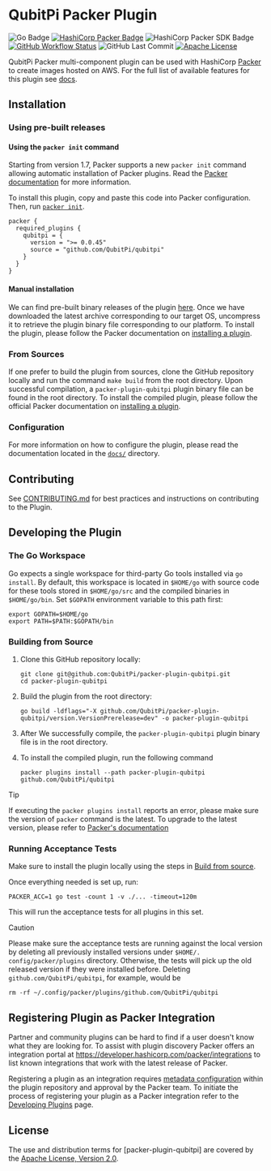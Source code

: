 QubitPi Packer Plugin
=====================

![Go Badge][Go Badge]
[![HashiCorp Packer Badge][HashiCorp Packer Badge]][HashiCorp Packer URL]
![HashiCorp Packer SDK Badge][HashiCorp Packer SDK Badge]
[![GitHub Workflow Status][GitHub Workflow Status badge]][GitHub Workflow Status URL]
![GitHub Last Commit]
[![Apache License][Apache License Badge]][Apache License, Version 2.0]

QubitPi Packer multi-component plugin can be used with HashiCorp [Packer][HashiCorp Packer] to create images hosted on
AWS. For the full list of available features for this plugin see [docs](./docs).

Installation
------------

### Using pre-built releases

#### Using the `packer init` command

Starting from version 1.7, Packer supports a new `packer init` command allowing automatic installation of Packer
plugins. Read the [Packer documentation][HashiCorp Packer init] for more information.

To install this plugin, copy and paste this code into Packer configuration. Then, run
[`packer init`][HashiCorp Packer init].

```hcl
packer {
  required_plugins {
    qubitpi = {
      version = ">= 0.0.45"
      source = "github.com/QubitPi/qubitpi"
    }
  }
}
```

#### Manual installation

We can find pre-built binary releases of the plugin
[here](https://github.com/QubitPi/packer-plugin-qubitpi/releases). Once we have downloaded the latest archive
corresponding to our target OS, uncompress it to retrieve the plugin binary file corresponding to our platform. To
install the plugin, please follow the Packer documentation on
[installing a plugin][HashiCorp Packer installing a plugin].

### From Sources

If one prefer to build the plugin from sources, clone the GitHub repository locally and run the command `make build`
from the root directory. Upon successful compilation, a `packer-plugin-qubitpi` plugin binary file can be found in
the root directory. To install the compiled plugin, please follow the official Packer documentation on
[installing a plugin][HashiCorp Packer installing a plugin].

### Configuration

For more information on how to configure the plugin, please read the documentation located in the [`docs/`](docs)
directory.

Contributing
------------

See [CONTRIBUTING.md](.github/CONTRIBUTING.md) for best practices and instructions on contributing to the Plugin.

Developing the Plugin
---------------------

### The Go Workspace

Go expects a single workspace for third-party Go tools installed via `go install`. By default, this workspace is located
in `$HOME/go` with source code for these tools stored in `$HOME/go/src` and the compiled binaries in `$HOME/go/bin`. Set
`$GOPATH` environment variable to this path first:

```shell
export GOPATH=$HOME/go
export PATH=$PATH:$GOPATH/bin
```

### Building from Source

1. Clone this GitHub repository locally:

   ```shell
   git clone git@github.com:QubitPi/packer-plugin-qubitpi.git
   cd packer-plugin-qubitpi
   ```

2. Build the plugin from the root directory:

   ```shell 
   go build -ldflags="-X github.com/QubitPi/packer-plugin-qubitpi/version.VersionPrerelease=dev" -o packer-plugin-qubitpi
   ```

3. After We successfully compile, the `packer-plugin-qubitpi` plugin binary file is in the root directory.

4. To install the compiled plugin, run the following command

   ```shell
   packer plugins install --path packer-plugin-qubitpi github.com/QubitPi/qubitpi
   ```

> [!TIP]
>
> If executing the `packer plugins install` reports an error, please make sure the version of `packer` command is the
> latest. To upgrade to the latest version, please refer to
> [Packer's documentation](https://developer.hashicorp.com/packer/tutorials/docker-get-started/get-started-install-cli)

### Running Acceptance Tests

Make sure to install the plugin locally using the steps in [Build from source](#building-from-source).

Once everything needed is set up, run:

```shell
PACKER_ACC=1 go test -count 1 -v ./... -timeout=120m
```

This will run the acceptance tests for all plugins in this set.

> [!CAUTION]
> 
> Please make sure the acceptance tests are running against the local version by deleting all previously installed
> versions under `$HOME/. config/packer/plugins` directory. Otherwise, the tests will pick up the old released version
> if they were installed before. Deleting `github.com/QubitPi/qubitpi`, for example, would be
> 
> ```console
> rm -rf ~/.config/packer/plugins/github.com/QubitPi/qubitpi
> ```

## Registering Plugin as Packer Integration

Partner and community plugins can be hard to find if a user doesn't know what
they are looking for. To assist with plugin discovery Packer offers an integration
portal at https://developer.hashicorp.com/packer/integrations to list known integrations
that work with the latest release of Packer.

Registering a plugin as an integration requires [metadata configuration](./metadata.hcl) within the plugin
repository and approval by the Packer team. To initiate the process of registering your
plugin as a Packer integration refer to the [Developing Plugins](https://developer.hashicorp.com/packer/docs/plugins/creation#registering-plugins) page.

License
-------

The use and distribution terms for [packer-plugin-qubitpi] are covered by the [Apache License, Version 2.0].

[Apache License Badge]: https://img.shields.io/badge/Apache%202.0-F25910.svg?style=for-the-badge&logo=Apache&logoColor=white
[Apache License, Version 2.0]:  https://www.apache.org/licenses/LICENSE-2.0

[GitHub Last Commit]: https://img.shields.io/github/last-commit/QubitPi/packer-plugin-qubitpi/master?logo=github&style=for-the-badge
[GitHub Workflow Status badge]: https://img.shields.io/github/actions/workflow/status/QubitPi/packer-plugin-qubitpi/ci-cd.yml?branch=master&logo=github&style=for-the-badge
[GitHub Workflow Status URL]: https://github.com/QubitPi/packer-plugin-qubitpi/actions/workflows/ci-cd.yml
[Go Badge]: https://img.shields.io/badge/Go%20>=%201.20-00ADD8?style=for-the-badge&logo=go&logoColor=white

[HashiCorp Packer]: https://packer.qubitpi.org/packer/docs
[HashiCorp Packer init]: https://packer.qubitpi.org/packer/docs/commands/init
[HashiCorp Packer installing a plugin]: https://packer.qubitpi.org/packer/docs/plugins#installing-plugins
[HashiCorp Packer SDK Badge]: https://img.shields.io/badge/Packer%20Plugin%20SDK>=%20v0.5.2-000000?style=for-the-badge&logo=hashicorp&logoColor=white
[HashiCorp Packer SDK URL]: https://github.com/hashicorp/packer-plugin-sdk
[HashiCorp Packer Badge]: https://img.shields.io/badge/Packer%20>=%20v1.11.0-02A8EF?style=for-the-badge&logo=Packer&logoColor=white
[HashiCorp Packer URL]: https://packer.qubitpi.org/packer/docs
